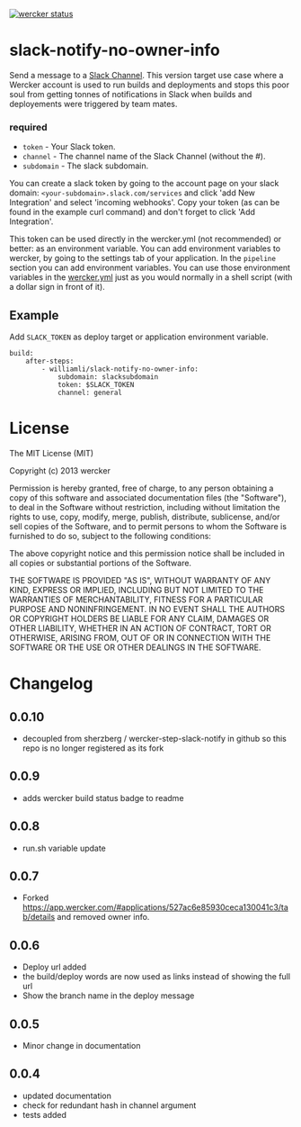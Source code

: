 [![wercker status](https://app.wercker.com/status/bafbaf8126f04b7fc4baf38736f3d897/m "wercker status")](https://app.wercker.com/project/bykey/bafbaf8126f04b7fc4baf38736f3d897)

# slack-notify-no-owner-info

Send a message to a [Slack Channel](https://slack.com/). This version target use case where a Wercker account is used to run builds and deployments and stops this poor soul from getting tonnes of notifications in Slack when builds and deployements were triggered by team mates.

### required

* `token` - Your Slack token.
* `channel` - The channel name of the Slack Channel (without the #).
* `subdomain` - The slack subdomain.

You can create a slack token by going to the account page on your slack domain:
`<your-subdomain>.slack.com/services` and click 'add New Integration' and select
'incoming webhooks'. Copy your token (as can be found in the example curl
command) and don't forget to click 'Add Integration'.

This token can be used directly in the wercker.yml (not
recommended) or better: as an environment variable. You can add environment
variables to wercker, by going to the settings tab of your application.
In the `pipeline` section you can add environment variables. You can use
those environment variables in the [wercker.yml](http://devcenter.wercker.com/articles/werckeryml/)
just as you would normally in a shell script (with a dollar sign in front of it).

Example
--------

Add `SLACK_TOKEN` as deploy target or application environment variable.


    build:
        after-steps:
            - williamli/slack-notify-no-owner-info:
                subdomain: slacksubdomain
                token: $SLACK_TOKEN
                channel: general

# License

The MIT License (MIT)

Copyright (c) 2013 wercker

Permission is hereby granted, free of charge, to any person obtaining a copy of
this software and associated documentation files (the "Software"), to deal in
the Software without restriction, including without limitation the rights to
use, copy, modify, merge, publish, distribute, sublicense, and/or sell copies of
the Software, and to permit persons to whom the Software is furnished to do so,
subject to the following conditions:

The above copyright notice and this permission notice shall be included in all
copies or substantial portions of the Software.

THE SOFTWARE IS PROVIDED "AS IS", WITHOUT WARRANTY OF ANY KIND, EXPRESS OR
IMPLIED, INCLUDING BUT NOT LIMITED TO THE WARRANTIES OF MERCHANTABILITY, FITNESS
FOR A PARTICULAR PURPOSE AND NONINFRINGEMENT. IN NO EVENT SHALL THE AUTHORS OR
COPYRIGHT HOLDERS BE LIABLE FOR ANY CLAIM, DAMAGES OR OTHER LIABILITY, WHETHER
IN AN ACTION OF CONTRACT, TORT OR OTHERWISE, ARISING FROM, OUT OF OR IN
CONNECTION WITH THE SOFTWARE OR THE USE OR OTHER DEALINGS IN THE SOFTWARE.

# Changelog

## 0.0.10
- decoupled from sherzberg / wercker-step-slack-notify in github so this repo is no longer registered as its fork

## 0.0.9
- adds wercker build status badge to readme

## 0.0.8
- run.sh variable update

## 0.0.7
- Forked https://app.wercker.com/#applications/527ac6e85930ceca130041c3/tab/details
and removed owner info.

## 0.0.6
- Deploy url added
- the build/deploy words are now used as links instead of showing the full
url
- Show the branch name in the deploy message

## 0.0.5
- Minor change in documentation

## 0.0.4
- updated documentation
- check for redundant hash in channel argument
- tests added
